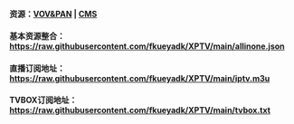 #### 资源：[VOV&PAN](https://github.com/fangkuia/XPTV/tree/main/VOD)  | [CMS](https://github.com/fangkuia/XPTV/tree/main/CMS)
#### 基本资源整合：https://raw.githubusercontent.com/fkueyadk/XPTV/main/allinone.json

#### 直播订阅地址：https://raw.githubusercontent.com/fkueyadk/XPTV/main/iptv.m3u
#### TVBOX订阅地址：https://raw.githubusercontent.com/fkueyadk/XPTV/main/tvbox.txt
